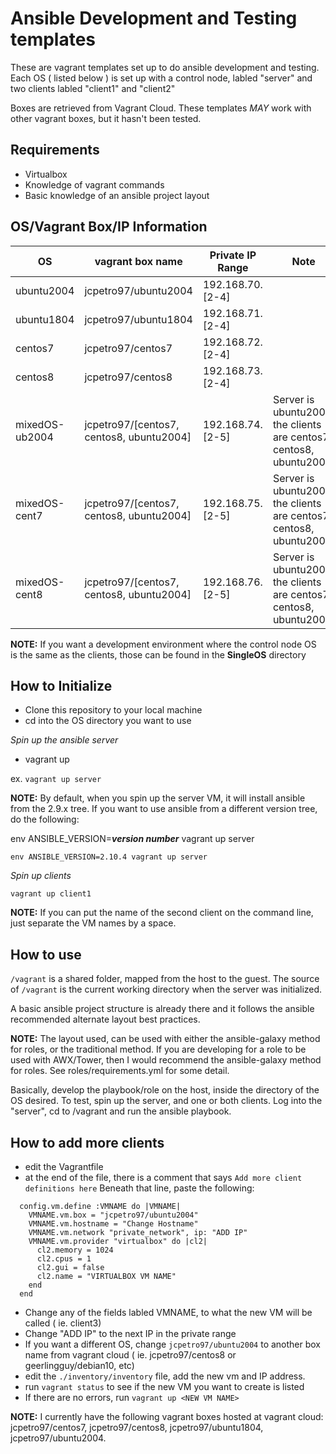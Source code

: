 # Ansible Development and Testing templates

These are vagrant templates set up to do ansible development and testing.  Each OS ( listed below ) is set up with a control node, labled "server" and two clients labled "client1" and "client2"

Boxes are retrieved from Vagrant Cloud.  These templates _MAY_ work with other vagrant boxes, but it hasn't been tested.
## Requirements

* Virtualbox 
* Knowledge of vagrant commands
* Basic knowledge of an ansible project layout
## OS/Vagrant Box/IP Information

| OS         | vagrant box name                         | Private IP Range |Note|
| ---------- | ---------------------------------------- | ---------------- |----|
| ubuntu2004 | jcpetro97/ubuntu2004                     | 192.168.70.[2-4] ||
| ubuntu1804 | jcpetro97/ubuntu1804                     | 192.168.71.[2-4] ||
| centos7    | jcpetro97/centos7                        | 192.168.72.[2-4] ||
| centos8    | jcpetro97/centos8                        | 192.168.73.[2-4] ||
| mixedOS-ub2004    | jcpetro97/[centos7, centos8, ubuntu2004] | 192.168.74.[2-5] |Server is ubuntu2004, the clients are centos7, centos8, ubuntu2004|
| mixedOS-cent7    | jcpetro97/[centos7, centos8, ubuntu2004] | 192.168.75.[2-5] |Server is ubuntu2004, the clients are centos7, centos8, ubuntu2004|
| mixedOS-cent8    | jcpetro97/[centos7, centos8, ubuntu2004] | 192.168.76.[2-5] |Server is ubuntu2004, the clients are centos7, centos8, ubuntu2004|

**NOTE:** If you want a development environment where the control node OS is the same as the clients, those can be found in the **SingleOS** directory

## How to Initialize

* Clone this repository to your local machine
* cd into the OS directory you want to use

_Spin up the ansible server_

* vagrant up <VM name>

ex. `vagrant up server`

**NOTE:** By default, when you spin up the server VM, it will install ansible from the 2.9.x tree.  If you want to use ansible from a different version tree, do the following:

env ANSIBLE_VERSION=_**version number**_ vagrant up server

`env ANSIBLE_VERSION=2.10.4 vagrant up server`

_Spin up clients_

`vagrant up client1`

**NOTE:** If you can put the name of the second client on the command line, just separate the VM names by a space.

## How to use

`/vagrant` is a shared folder, mapped from the host to the guest.  The source of `/vagrant` is the current working directory when the server was initialized.  

A basic ansible project structure is already there and it follows the ansible recommended alternate layout best practices.  

**NOTE:** The layout used, can be used with either the ansible-galaxy method for roles, or the traditional method.  If you are developing for a role to be used with AWX/Tower, then I would recommend the ansible-galaxy method for roles.  See roles/requirements.yml for some detail.

Basically, develop the playbook/role on the host, inside the directory of the OS desired.  To test, spin up the server, and one or both clients.  Log into the "server", cd to /vagrant and run the ansible playbook.

## How to add more clients

* edit the Vagrantfile
* at the end of the file, there is a comment that says `Add more client definitions here`  Beneath that line, paste the following:

```
  config.vm.define :VMNAME do |VMNAME|
    VMNAME.vm.box = "jcpetro97/ubuntu2004"
    VMNAME.vm.hostname = "Change Hostname"
    VMNAME.vm.network "private_network", ip: "ADD IP"
    VMNAME.vm.provider "virtualbox" do |cl2|
      cl2.memory = 1024
      cl2.cpus = 1
      cl2.gui = false
      cl2.name = "VIRTUALBOX VM NAME"
    end
  end
```
* Change any of the fields labled VMNAME, to what the new VM will be called ( ie. client3)
* Change "ADD IP" to the next IP in the private range
* If you want a different OS, change `jcpetro97/ubuntu2004` to another box name from vagrant cloud ( ie. jcpetro97/centos8 or geerlingguy/debian10, etc)
* edit the `./inventory/inventory` file, add the new vm and IP address.
* run `vagrant status` to see if the new VM you want to create is listed
* If there are no errors, run `vagrant up <NEW VM NAME>`

**NOTE:** I currently have the following vagrant boxes hosted at vagrant cloud: jcpetro97/centos7, jcpetro97/centos8, jcpetro97/ubuntu1804, jcpetro97/ubuntu2004.